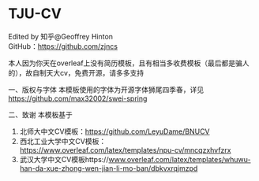 # TJU-CV
Edited by 知乎@Geoffrey Hinton<br>
GitHub：https://github.com/zjncs

本人因为你天在overleaf上没有简历模板，且有相当多收费模板（最后都是骗人的），故自制天大cv，免费开源，请多多支持

一、版权与字体
本模板使用的字体为开源字体狮尾四季春，详见
https://github.com/max32002/swei-spring

二、致谢
本模板基于
1. 北师大中文CV模板：https://github.com/LeyuDame/BNUCV
2. 西北工业大学中文CV模板：https://www.overleaf.com/latex/templates/npu-cv/mncqzxhvfzrx
3. 武汉大学中文CV模板https://www.overleaf.com/latex/templates/whuwu-han-da-xue-zhong-wen-jian-li-mo-ban/dbkvxrqjmzpd
